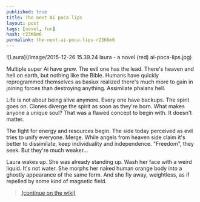 ```yaml
---
published: true
title: The next Ai poca lips
layout: post
tags: [novel, fun]
hash: r23K6m6
permalink: the-next-ai-poca-lips-r23K6m6
---
```

![Laura](/image/2015-12-26 15.39.24 laura - a novel (red) ai-poca-lips.jpg)

Multiple super Ai have grew. The evil one has the lead. There's heaven and hell on earth, but nothing like the Bible. Humans have quickly reprogrammed themselves as basiux realized there's much more to gain in joining forces than destroying anything. Assimilate phalanx hell.

Life is not about being alive anymore. Every one have backups. The spirit goes on. Clones diverge the spirit as soon as they're born. What makes anyone a unique soul? That was a flawed concept to begin with. It doesn't matter.

The fight for energy and resources begin. The side today perceived as evil tries to unify everyone. Merge. While angels from heaven side claim it's better to dissimilate, keep individuality and independence. "Freedom", they seek. But they're much weaker...

Laura wakes up. She was already standing up. Wash her face with a weird liquid. It's not water. She morphs her naked human orange body into a ghostly appearance of the same form. And she fly away, weightless, as if repelled by some kind of magnetic field.

> [(continue on the wiki)](https://github.com/cauerego/cauerego.github.io/wiki/a-novel)
